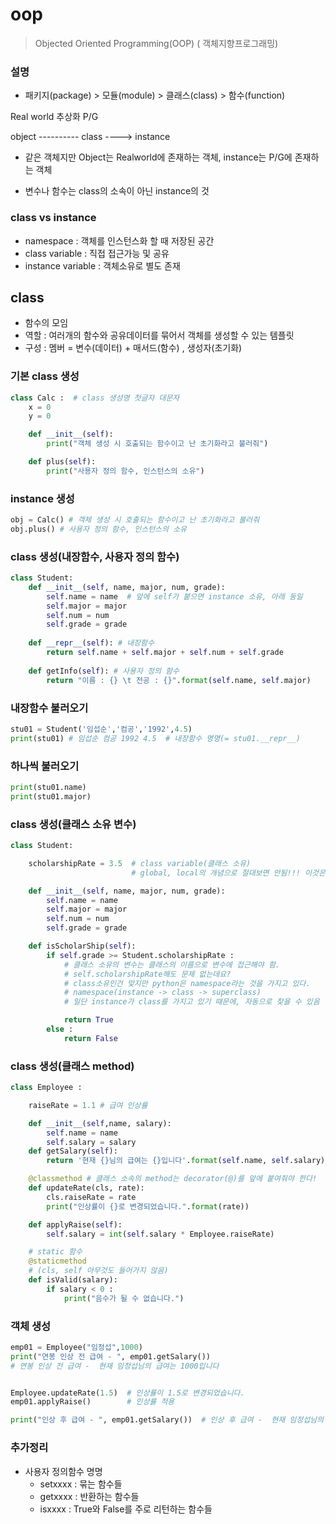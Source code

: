 # oop

>Objected Oriented Programming(OOP) ( 객체지향프로그래밍) 



### 설명

- 패키지(package) > 모듈(module) > 클래스(class) > 함수(function)



Real world         추상화		P/G

object ----------    class    ----> instance

- 같은 객체지만 Object는 Realworld에 존재하는 객체, instance는 P/G에 존재하는 객체 

- 변수나 함수는 class의 소속이 아닌 instance의 것



### class vs instance

- namespace : 객체를 인스턴스화 할 때 저장된 공간 
- class variable : 직접 접근가능 및 공유 
- instance variable : 객체소유로 별도 존재 



## class

- 함수의 모임 
- 역할 : 여러개의 함수와 공유데이터를 묶어서 객체를 생성할 수 있는 템플릿 
- 구성 : 멤버 = 변수(데이터) + 매서드(함수) , 생성자(초기화) 



### 기본 class 생성

```python
class Calc :  # class 생성명 첫글자 대문자
	x = 0 
	y = 0 

    def __init__(self): 
        print("객체 생성 시 호출되는 함수이고 난 초기화라고 불러줘")

    def plus(self):
        print("사용자 정의 함수, 인스턴스의 소유")
```

### instance 생성 

```python
obj = Calc() # 객체 생성 시 호출되는 함수이고 난 초기화라고 불러줘
obj.plus() # 사용자 정의 함수, 인스턴스의 소유
```



### class 생성(내장함수, 사용자 정의 함수)

```python
class Student: 
    def __init__(self, name, major, num, grade):
        self.name = name  # 앞에 self가 붙으면 instance 소유, 아래 동일
        self.major = major
        self.num = num
        self.grade = grade
        
	def __repr__(self): # 내장함수
        return self.name + self.major + self.num + self.grade
    
    def getInfo(self): # 사용자 정의 함수
        return "이름 : {} \t 전공 : {}".format(self.name, self.major)
```

### 내장함수 불러오기

```python
stu01 = Student('임섭순','컴공','1992',4.5)
print(stu01) # 임섭순 컴공 1992 4.5  # 내장함수 명명(= stu01.__repr__)
```

### 하나씩 불러오기 

```python 
print(stu01.name)
print(stu01.major)
```



### class 생성(클래스 소유 변수)

```python
class Student:

    scholarshipRate = 3.5  # class variable(클래스 소유) 
    					   # global, local의 개념으로 절대보면 안됨!!! 이것은 oop

    def __init__(self, name, major, num, grade):
        self.name = name   
        self.major = major
        self.num = num
        self.grade = grade

    def isScholarShip(self):
        if self.grade >= Student.scholarshipRate : 
            # 클래스 소유의 변수는 클래스의 이름으로 변수에 접근해야 함.
            # self.scholarshipRate해도 문제 없는데요?
            # class소유인건 맞지만 python은 namespace라는 것을 가지고 있다.
            # namespace(instance -> class -> superclass) 
            # 일단 instance가 class를 가지고 있기 때문에, 자동으로 찾을 수 있음

            return True
        else :
            return False
```



### class 생성(클래스 method)

```python
class Employee :

    raiseRate = 1.1 # 급여 인상률

    def __init__(self,name, salary):
        self.name = name
        self.salary = salary
    def getSalary(self):
        return '현재 {}님의 급여는 {}입니다'.format(self.name, self.salary)

    @classmethod # 클래스 소속의 method는 decorator(@)를 앞에 붙여줘야 한다!
    def updateRate(cls, rate):
        cls.raiseRate = rate
        print("인상률이 {}로 변경되었습니다.".format(rate))

    def applyRaise(self):
        self.salary = int(self.salary * Employee.raiseRate)

    # static 함수
    @staticmethod
    # (cls, self 아무것도 들어가지 않음)
    def isValid(salary):
        if salary < 0 :
            print("음수가 될 수 없습니다.")
```

### 객체 생성

```python
emp01 = Employee("임정섭",1000) 
print("연봉 인상 전 급여 - ", emp01.getSalary())  
# 연봉 인상 전 급여 -  현재 임정섭님의 급여는 1000입니다


Employee.updateRate(1.5)  # 인상률이 1.5로 변경되었습니다.
emp01.applyRaise() 	 	  # 인상률 적용

print("인상 후 급여 - ", emp01.getSalary())  # 인상 후 급여 -  현재 임정섭님의 급여는 1500입니다
```



### 추가정리

- 사용자 정의함수 명명
  - setxxxx : 묶는 함수들
  - getxxxx : 반환하는 함수들
  - isxxxx : True와 False를 주로 리턴하는 함수들